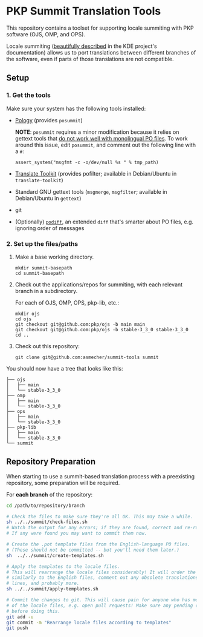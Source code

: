 # PKP Summit Translation Tools

This repository contains a toolset for supporting locale summiting with PKP software (OJS, OMP, and OPS).

Locale summiting ([beautifully described](https://techbase.kde.org/Localization/Workflows/PO_Summit) in the KDE project's documentation) allows us to port translations between different branches of the software, even if parts of those translations are not compatible.

## Setup

### 1. Get the tools

Make sure your system has the following tools installed:

- [Pology](http://pology.nedohodnik.net/) (provides `posummit`)

   **NOTE**: `posummit` requires a minor modification because it relies on gettext tools that [do not work well with monolingual PO files](https://github.com/WeblateOrg/weblate/issues/2658). To work around this issue, edit `posummit`, and comment out the following line with a `#`:
   ```
   assert_system("msgfmt -c -o/dev/null %s " % tmp_path)
   ```

- [Translate Toolkit](http://toolkit.translatehouse.org/) (provides pofilter; available in Debian/Ubuntu in `translate-toolkit`)
- Standard GNU gettext tools (`msgmerge`, `msgfilter`; available in Debian/Ubuntu in `gettext`)
- git
- (Optionally) [`podiff`](https://man.gnu.org.ua/manpage/?1+podiff), an extended `diff` that's smarter about PO files, e.g. ignoring order of messages

### 2. Set up the files/paths

1. Make a base working directory.

   ```
   mkdir summit-basepath
   cd summit-basepath
   ```

2. Check out the applications/repos for summiting, with each relevant branch in a subdirectory.

   For each of OJS, OMP, OPS, pkp-lib, etc.:

   ```
   mkdir ojs
   cd ojs
   git checkout git@github.com:pkp/ojs -b main main
   git checkout git@github.com:pkp/ojs -b stable-3_3_0 stable-3_3_0
   cd ..
   ```
 
3. Check out this repository:
   ```
   git clone git@github.com:asmecher/summit-tools summit
   ```
 
You should now have a tree that looks like this:
```
├── ojs
│   ├── main
│   └── stable-3_3_0
├── omp
│   ├── main
│   └── stable-3_3_0
├── ops
│   ├── main
│   └── stable-3_3_0
├── pkp-lib
│   ├── main
│   └── stable-3_3_0
└── summit
```

## Repository Preparation

When starting to use a summit-based translation process with a preexisting repository, some preparation will be required.

For **each branch** of the repository:

```bash
cd /path/to/repository/branch

# Check the files to make sure they're all OK. This may take a while.
sh ../../summit/check-files.sh
# Watch the output for any errors; if they are found, correct and re-run.
# If any were found you may want to commit them now.

# Create the .pot template files from the English-language PO files.
# (These should not be committed -- but you'll need them later.)
sh  ../../summit/create-templates.sh

# Apply the templates to the locale files.
# This will rearrange the locale files considerably! It will order the locale files
# similarly to the English files, comment out any obsolete translations, rewrap long
# lines, and probably more.
sh ../../summit/apply-templates.sh

# Commit the changes to git. This will cause pain for anyone who has modified versions
# of the locale files, e.g. open pull requests! Make sure any pending changes are committed
# before doing this.
git add -u
git commit -m "Rearrange locale files according to templates"
git push
```
